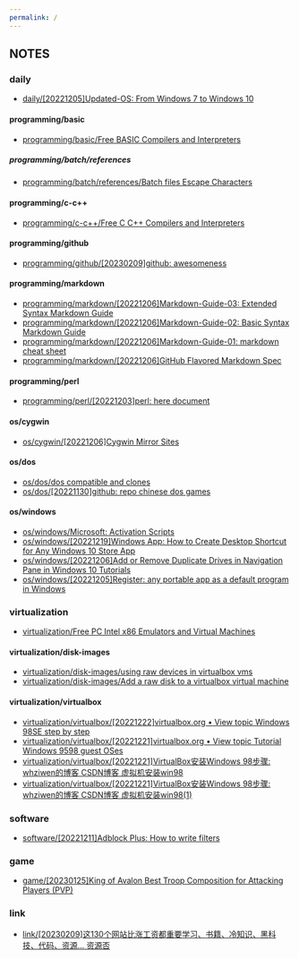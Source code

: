 ```yaml
---
permalink: /
---
```


## NOTES


### daily
 - [daily/[20221205]Updated-OS: From Windows 7 to Windows 10](daily/20221205_Updated-OS_From-Windows-7-to-Windows-10.md)

#### programming/basic
  - [programming/basic/Free BASIC Compilers and Interpreters](programming/basic/Free-BASIC-Compilers-and-Interpreters.md)

##### programming/batch/references
   - [programming/batch/references/Batch files   Escape Characters](programming/batch/references/Batch-files---Escape-Characters.md)

#### programming/c-c++
  - [programming/c-c++/Free C C++ Compilers and Interpreters](programming/c-c++/Free-C-C++-Compilers-and-Interpreters.md)

#### programming/github
  - [programming/github/[20230209]github: awesomeness](programming/github/20230209_github_awesomeness.md)

#### programming/markdown
  - [programming/markdown/[20221206]Markdown-Guide-03: Extended Syntax Markdown Guide](programming/markdown/20221206_Markdown-Guide-03_Extended%20Syntax%20Markdown%20Guide.md)
  - [programming/markdown/[20221206]Markdown-Guide-02: Basic Syntax Markdown Guide](programming/markdown/20221206_Markdown-Guide-02_Basic%20Syntax%20Markdown%20Guide.md)
  - [programming/markdown/[20221206]Markdown-Guide-01: markdown cheat sheet](programming/markdown/20221206_Markdown-Guide-01_markdown-cheat-sheet.md)
  - [programming/markdown/[20221206]GitHub Flavored Markdown Spec](programming/markdown/20221206_GitHub%20Flavored%20Markdown%20Spec.md)

#### programming/perl
  - [programming/perl/[20221203]perl: here document](programming/perl/20221203_perl_here_document.md)

#### os/cygwin
  - [os/cygwin/[20221206]Cygwin Mirror Sites](os/cygwin/20221206_Cygwin%20Mirror%20Sites.md)

#### os/dos
  - [os/dos/dos compatible and clones](os/dos/dos-compatible-and-clones.md)
  - [os/dos/[20221130]github: repo chinese dos games](os/dos/20221130_github_repo_chinese_dos_games.md)

#### os/windows
  - [os/windows/Microsoft: Activation Scripts](os/windows/Microsoft_Activation_Scripts.md)
  - [os/windows/[20221219]Windows App: How to Create Desktop Shortcut for Any Windows 10 Store App](os/windows/20221219_Windows%20App_How%20to%20Create%20Desktop%20Shortcut%20for%20Any%20Windows%2010%20Store%20App.md)
  - [os/windows/[20221206]Add or Remove Duplicate Drives in Navigation Pane in Windows 10 Tutorials](os/windows/20221206_Add%20or%20Remove%20Duplicate%20Drives%20in%20Navigation%20Pane%20in%20Windows%2010%20Tutorials.md)
  - [os/windows/[20221205]Register: any portable app as a default program in Windows](os/windows/20221205_Register_any_portable_app_as_a_default_program_in_Windows.md)

### virtualization
 - [virtualization/Free PC Intel x86 Emulators and Virtual Machines](virtualization/Free-PC-Intel-x86-Emulators-and-Virtual-Machines.md)

#### virtualization/disk-images
  - [virtualization/disk-images/using raw devices in virtualbox vms](virtualization/disk-images/using-raw-devices-in-virtualbox-vms.md)
  - [virtualization/disk-images/Add a raw disk to a virtualbox virtual machine](virtualization/disk-images/Add-a-raw-disk-to-a-virtualbox-virtual-machine.md)

#### virtualization/virtualbox
  - [virtualization/virtualbox/[20221222]virtualbox.org • View topic   Windows 98SE step by step](virtualization/virtualbox/20221222_virtualbox.org%20•%20View%20topic%20-%20Windows%2098SE%20step%20by%20step.md)
  - [virtualization/virtualbox/[20221221]virtualbox.org • View topic   Tutorial Windows 9598 guest OSes](virtualization/virtualbox/20221221_virtualbox.org%20•%20View%20topic%20-%20Tutorial%20Windows%209598%20guest%20OSes.md)
  - [virtualization/virtualbox/[20221221]VirtualBox安装Windows 98步骤: whziwen的博客 CSDN博客 虚拟机安装win98](virtualization/virtualbox/20221221_VirtualBox安装Windows%2098步骤_whziwen的博客-CSDN博客_虚拟机安装win98.md)
  - [virtualization/virtualbox/[20221221]VirtualBox安装Windows 98步骤: whziwen的博客 CSDN博客 虚拟机安装win98(1)](virtualization/virtualbox/20221221_VirtualBox安装Windows%2098步骤_whziwen的博客-CSDN博客_虚拟机安装win98(1).md)

### software
 - [software/[20221211]Adblock Plus: How to write filters](software/20221211_Adblock%20Plus_How%20to%20write%20filters.md)

### game
 - [game/[20230125]King of Avalon   Best Troop Composition for Attacking Players (PVP)](game/20230125_King%20of%20Avalon%20-%20Best%20Troop%20Composition%20for%20Attacking%20Players%20(PVP).md)

### link
 - [link/[20230209]这130个网站比涨工资都重要学习、书籍、冷知识、黑科技、代码、资源...   资源否](link/20230209_这130个网站比涨工资都重要学习、书籍、冷知识、黑科技、代码、资源...%20-%20资源否.md)
